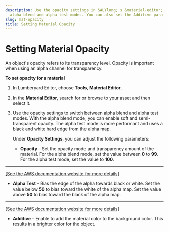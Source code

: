 ```yaml
---
description: Use the opacity settings in &ALYlong;'s &material-editor; to switch between
  alpha blend and alpha test modes. You can also set the Additive parameter.
slug: mat-opacity
title: Setting Material Opacity
---
```

# Setting Material Opacity<a name="mat-opacity"></a>

An object's opacity refers to its transparency level\. Opacity is important when using an alpha channel for transparency\. 

**To set opacity for a material**

1. In Lumberyard Editor, choose **Tools**, **Material Editor**\. 

1. In the **Material Editor**, search for or browse to your asset and then select it\. 

1. Use the opacity settings to switch between alpha blend and alpha test modes\. With the alpha blend mode, you can enable soft and semi\-transparent opacity\. The alpha test mode is more performant and uses a black and white hard edge from the alpha map\.

   Under **Opacity Settings**, you can adjust the following parameters:
   + **Opacity** – Set the opacity mode and transparency amount of the material\. For the alpha blend mode, set the value between **0** to **99**\. For the alpha test mode, set the value to **100**\.  
****    
[\[See the AWS documentation website for more details\]](http://docs.aws.amazon.com/lumberyard/latest/userguide/mat-opacity.html)
   + **Alpha Test** – Bias the edge of the alpha towards black or white\. Set the value below **50** to bias toward the white of the alpha map\. Set the value above **50** to bias toward the black of the alpha map\.  
****    
[\[See the AWS documentation website for more details\]](http://docs.aws.amazon.com/lumberyard/latest/userguide/mat-opacity.html)
   + **Additive** – Enable to add the material color to the background color\. This results in a brighter color for the object\.